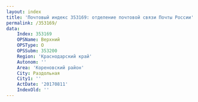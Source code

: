 ```yaml
---
layout: index
title: 'Почтовый индекс 353169: отделение почтовой связи Почты России'
permalink: /353169/
data:
    Index: 353169
    OPSName: Верхний
    OPSType: О
    OPSSubm: 353200
    Region: 'Краснодарский край'
    Autonom: ''
    Area: 'Кореновский район'
    City: Раздольная
    City1: ''
    ActDate: '20170811'
    IndexOld: ''
---
```


